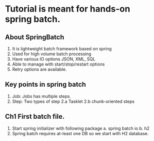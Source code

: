 # Tutorial is meant for hands-on spring batch.
## About SpringBatch
1. It is lightweight batch framework based on spring
2. Used for high volume batch processing
3. Have various IO options JSON, XML, SQL 
4. Able to manage with start/stop/restart options
5. Retry options are available.

## Key points in spring batch
1. Job: Jobs has multiple steps.
2. Step: Two types of step
	2.a Tasklet
	2.b chunk-oriented steps

## Ch1 First batch file.
1. Start spring initializer with following package
	a. spring batch io
	b. h2
2. Spring batch requires at-least one DB so we start with H2 database.